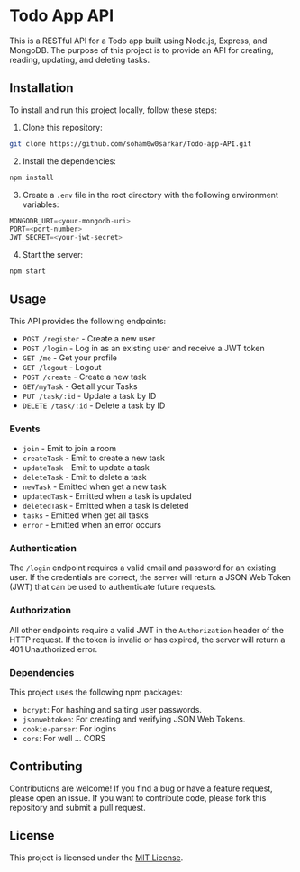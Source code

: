 # Todo App API

This is a RESTful API for a Todo app built using Node.js, Express, and MongoDB. The purpose of this project is to provide an API for creating, reading, updating, and deleting tasks.

## Installation

To install and run this project locally, follow these steps:

1. Clone this repository:

```bash
git clone https://github.com/soham0w0sarkar/Todo-app-API.git
```

2. Install the dependencies:

```bash
npm install
```

3. Create a `.env` file in the root directory with the following environment variables:

```javascript
MONGODB_URI=<your-mongodb-uri>
PORT=<port-number>
JWT_SECRET=<your-jwt-secret>
```

4. Start the server:

```bash
npm start
```

## Usage

This API provides the following endpoints:

- `POST /register` - Create a new user
- `POST /login` - Log in as an existing user and receive a JWT token
- `GET /me` - Get your profile
- `GET /logout` - Logout
- `POST /create` - Create a new task
- `GET/myTask` - Get all your Tasks
- `PUT /task/:id` - Update a task by ID
- `DELETE /task/:id` - Delete a task by ID

### Events

- `join` - Emit to join a room
- `createTask` - Emit to create a new task
- `updateTask` - Emit to update a task
- `deleteTask` - Emit to delete a task
- `newTask` - Emitted when get a new task
- `updatedTask` - Emitted when a task is updated
- `deletedTask` - Emitted when a task is deleted
- `tasks` - Emitted when get all tasks
- `error` - Emitted when an error occurs

### Authentication

The `/login` endpoint requires a valid email and password for an existing user. If the credentials are correct, the server will return a JSON Web Token (JWT) that can be used to authenticate future requests.

### Authorization

All other endpoints require a valid JWT in the `Authorization` header of the HTTP request. If the token is invalid or has expired, the server will return a 401 Unauthorized error.

### Dependencies

This project uses the following npm packages:

- `bcrypt`: For hashing and salting user passwords.
- `jsonwebtoken`: For creating and verifying JSON Web Tokens.
- `cookie-parser`: For logins
- `cors`: For well ... CORS

## Contributing

Contributions are welcome! If you find a bug or have a feature request, please open an issue. If you want to contribute code, please fork this repository and submit a pull request.

## License

This project is licensed under the [MIT License](LICENSE).
